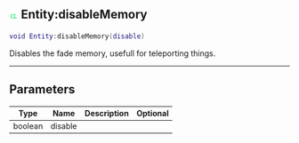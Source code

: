 ## ![client](.gitbook/assets/client.png) Entity:disableMemory


```lua
void Entity:disableMemory(disable)
```

Disables the fade memory, usefull for teleporting things.


------
## Parameters

| Type   | Name | Description              | Optional |
| ------ | ---- | ------------------------ | -------: |
| boolean | disable |  |  |


